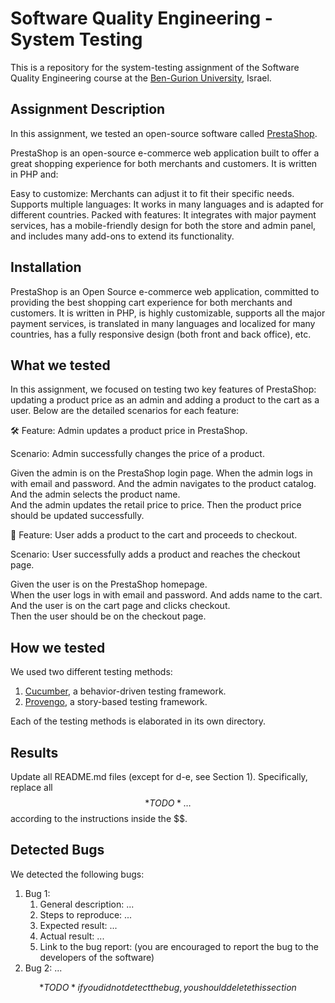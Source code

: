 # Software Quality Engineering - System Testing
This is a repository for the system-testing assignment of the Software Quality Engineering course at the [Ben-Gurion University](https://in.bgu.ac.il/), Israel.

## Assignment Description
In this assignment, we tested an open-source software called [PrestaShop](https://demo.prestashop.com/#/en/front).

PrestaShop is an open-source e-commerce web application built to offer a great shopping experience for both merchants and customers. It is written in PHP and:

Easy to customize: Merchants can adjust it to fit their specific needs.
Supports multiple languages: It works in many languages and is adapted for different countries.
Packed with features: It integrates with major payment services, has a mobile-friendly design for both the store and admin panel, and includes many add-ons to extend its functionality.

## Installation
PrestaShop is an Open Source e-commerce web application, committed to providing the best shopping cart experience for both merchants and customers. It is written in PHP, is highly customizable, supports all the major payment services, is translated in many languages and localized for many countries, has a fully responsive design (both front and back office), etc.

## What we tested
In this assignment, we focused on testing two key features of PrestaShop: updating a product price as an admin and adding a product to the cart as a user. Below are the detailed scenarios for each feature:

🛠 Feature: Admin updates a product price in PrestaShop.

Scenario: Admin successfully changes the price of a product.

Given the admin is on the PrestaShop login page. 
When the admin logs in with email and password. 
And the admin navigates to the product catalog.  
And the admin selects the product name.  
And the admin updates the retail price to price.
Then the product price should be updated successfully.

🛒 Feature: User adds a product to the cart and proceeds to checkout.

Scenario: User successfully adds a product and reaches the checkout page.

Given the user is on the PrestaShop homepage.  
When the user logs in with email and password. 
And adds name to the cart.  
And the user is on the cart page and clicks checkout.  
Then the user should be on the checkout page.  






## How we tested
We used two different testing methods:
1. [Cucumber](https://cucumber.io/), a behavior-driven testing framework.
2. [Provengo](https://provengo.tech/), a story-based testing framework.

Each of the testing methods is elaborated in its own directory. 

## Results
Update all README.md files (except for d-e, see Section 1). Specifically, replace all $$*TODO*…$$ according to the instructions inside the $$.

## Detected Bugs
We detected the following bugs:

1. Bug 1: 
   1. General description: ...
   2. Steps to reproduce: ...
   3. Expected result: ...
   4. Actual result: ...
   5. Link to the bug report: (you are encouraged to report the bug to the developers of the software)
2. Bug 2: ...

$$*TODO* if you did not detect the bug, you should delete this section$$  

